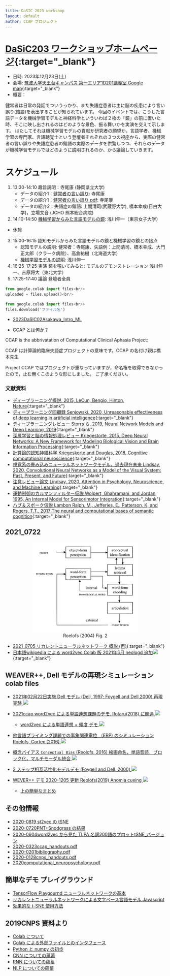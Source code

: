 ```yaml
---
title: DaSIC 2023 workshop
layout: default
author: CCAP プロジェクト
---
```

<link href="asamarkdown.css" rel="stylesheet">

<!-- # [DaSiC2023 ワークショップ](https://sites.google.com/view/dasic7-2023){:target="_blank"} -->

# [DaSiC203 ワークショップホームページ](https://sites.google.com/view/dasic7-2023/workshop?authuser=0){:target="_blank"}

* 日時: 2023年12月23日(土)
* 会場: [筑波大学天王台キャンパス 第一エリア1D201講義室 Google map](https://www.google.co.jp/maps/place/1D201%E6%95%99%E5%AE%A4/@36.108528,140.1019327,16.79z/data=!4m6!3m5!1s0x60220c0745ebad25:0x83c473710859d960!8m2!3d36.1084607!4d140.1018482!16s%2Fg%2F11g6yv8vk7?hl=ja&entry=ttu){:target="_blank"}
* 概要：
<div class="abstract">

健常者は日常の発話でついうっかり、また失語症患者は主に脳の疾患により言い誤り(錯語)を表出することが知られています。
今回のイベントでは、こうした言語データを機械学習モデルと神経科学といういわば２枚の「鏡」の前に置いた時、そこに映し出されるのはどのような景色、振る舞いかを実演を交えて示します。
はたしてそれは機械学習モデルの貢献か研究者の願望か。言語学者、機械学習の専門家、言語聴覚士という登壇者それぞれの３つの視座から、実際の健常者の言い誤りや失語症患者の錯語の実際のデータを供覧しつつ、それらのデータが機械学習モデルではどのように説明されるのか、から議論していきます。
</div>

# スケジュール

1. 13:30-14:10 趣旨説明：寺尾康 (静岡県立大学)
   * データの紹介1：[健常者の言い誤り](2023DaSIC01Terao_健常者言い誤り紹介.pptx): 寺尾康
   * データの紹介1：[健常者の言い誤り pdf](2023DaSIC01Terao_健常者言い誤り紹介.pdf): 寺尾康
   * データの紹介2：失語症の錯語: 上間清司(武蔵野大学), 橋本幸成(目白大学)，立場文音 (JCHO 熊本総合病院)
2. 14:10-14:50 [機械学習からみた言語モデルの鏡](2023DaSIC02Asakawa_Intro_ML): 浅川伸一（東京女子大学）
* 休憩
3. 15:00-16:15 認知モデルからみた言語モデルの鏡と機械学習の鏡との接点
   * 認知モデルの説明: 健常者：寺尾康、失語例：上間清司、橋本幸成、大門正太郎（クラーク病院）、高倉祐樹（北海道大学）
   * [機械学習モデルの説明](2023DaSIC02Asakawa_Intro_ML): 浅川伸一
4. 16:25-17:25 実演 鏡を覗いてみると: モデルのデモンストレーション
	浅川伸一、吉原将大（東北大学）
5. 17:25-17:40 議論
	登壇者全員



```python
from google.colab import files<br/>
uploaded = files.upload()<br/>
```


```python
from google.colab import files<br/>
files.download('ファイル名')
```


<!--
<div class="code">

from google.colab import files<br/>
uploaded = files.upload()<br/>

from google.colab import files<br/>
files.download('ファイル名')

</div> -->

* [2023DaSIC02Asakawa_Intro_ML](2023DaSIC02Asakawa_Intro_ML)


- CCAP とは何か？

CCAP is the abbrivatation of Computational Clinical Aphasia Project:

CCAP は計算論的臨床失語症プロジェクトの意味です。CCAP の名付け親は橋本先生

Project CCAP ではプロジェクトが重なっていますが，命名権を取得できなかったので，止む無くこのような形にしました。
ご了承ください。

### 文献資料
- [ディープラーニング概説, 2015, LeCun, Bengio, Hinton, Nature](https://komazawa-deep-learning.github.io/2021/2015LeCun_Bengio_Hinton_NatureDeepReview.pdf){:target="_blank"}
- [ディープラーニング回顧録 Senjowski, 2020, Unreasonable effectiveness of deep learning in artificial intelligence](https://komazawa-deep-learning.github.io/2021/2020Sejnowski_Unreasonable_effectiveness_of_deep_learning_in_artificial_intelligence.pdf){:target="_blank"}
- [ディープラーニングレビュー Storrs ら, 2019, Neural Network Models and Deep Learning, 2019](https://komazawa-deep-learning.github.io/2021/2019Storrs_Golan_Kriegeskorte_Neural_network_models_and_deep_learning.pdf){:target="_blank"}
- [深層学習と脳の情報処理レビュー Kriegestorte, 2015, Deep Neural Networks: A New Framework for Modeling Biological Vision and Brain Information Processing](2015Kriegeskorte_Deep_Neural_Networks-A_New_Framework_for_Modeling_Biological_Vision_and_Brain_Information_Processing.pdf){:target="_blank"}
- [計算論的認知神経科学 Kriegeskorte and Douglas, 2018, Cognitive computational neuroscience](2018Kriegeskorte_Douglas_Cognitive_Computational_Neuroscience.pdf){:target="_blank"}
- [視覚系の畳み込みニューラルネットワークモデル，過去現在未来 Lindsay, 2020, Convolutional Neural Networks as a Model of the Visual System: Past, Present, and Future](2020Lindsay_Convolutional_Neural_Networks_as_a_Model_of_the_Visual_System_Past_Present_and_Future.pdf){:target="_blank"}
- [注意レビュー論文 Lindsay, 2020, Attention in Psychology, Neuroscience, and Machine Learning](2020Lindsay_Attention_in_Psychology_Neuroscience_and_Machine_Learning.pdf){:target="_blank"}
- [運動制御のカルマンフィルター仮説 Wolpert, Ghahramani, and Jordan, 1995, An Internal Model for Sensorimotor Integration](1995WolpertGhahramaniJordan_Internal_Model_for_Sensorimotor_Integration.pdf){:target="_blank"}
- [ハブ＆スポーク仮説 Lambon Ralph, M., Jefferies, E., Patterson, K, and Rogers, T.T., 2017 The neural and computational bases of semantic cognition](2017LambonRalphJefferiesPattersonRogers_The_neural_and_computational_bases_of_semantic_cognition.pdf){:target="_blank"}


## 2021_0722

<center>
<img src="/figures/2004Roelofs_PsychRev_comment_fig2_.png" style="width:66%"><br/>
Roelofs (2004) Fig. 2
</center>

- [2021_0705 リカレントニューラルネットワーク 概説 (再)](2016RNNcamp2handout.pdf){:target="_blank"}
- [日本語wikipedia による word2vec Colab 版 2021年5月 neologd 追加<img src="https://ShinAsakawa.github.io./assets/colab_icon.svg">](https://colab.research.google.com/github/project-ccap/project-ccap.github.io/blob/master/notebooks/2021_0531ccap_word2vec.ipynb){:target="_blank"}


## WEAVER++, Dell モデルの再現シミュレーション colab files
- [2021年02月22日実施 Dell モデル (Dell, 1997; Foygell and Dell,2000) 再現実験 <img src="https://ShinAsakawa.github.io./assets/colab_icon.svg">](https://colab.research.google.com/github/project-ccap/project-ccap.github.io/blob/master/notebooks/2021Foygel_Dell_model.ipynb)
- [2021ccap word2vec による単語連想課題のデモ, Rotaru(2018) に関連 <img src="https://ShinAsakawa.github.io./assets/colab_icon.svg">](https://colab.research.google.com/github/project-ccap/project-ccap.github.io/blob/master/notebooks/2021ccap_word_association_demo.ipynb)
  -  [word2vec による単語連想 + 頻度 デモ <img src="https://ShinAsakawa.github.io./assets/colab_icon.svg">](https://colab.research.google.com/github/project-ccap/project-ccap.github.io/blob/master/notebooks/2021ccap_word_assoc_with_freq.ipynb)

- [他言語プライミング課題での事象関連電位 （ERP) のシミュレーション Roelofs, Cortex (2016) <img src="https://ShinAsakawa.github.io./assets/colab_icon.svg">](https://colab.research.google.com/github/project-ccap/project-ccap.github.io/blob/master/notebooks/2021Roelofs_ERP_bilingual_lemret.ipynb)
- [概念バイアス `Conceptual Bias` (Reolofs, 2016) 絵画命名，単語音読，ブロック化，マルチモーダル統合 <img src="https://ShinAsakawa.github.io./assets/colab_icon.svg">](https://colab.research.google.com/github/project-ccap/project-ccap.github.io/blob/master/notebooks/2021Roelofs_Conceptual_bias.ipynb)
- [2 ステップ相互活性化モデルデモ (Foygell and Dell, 2000) <img src="https://ShinAsakawa.github.io./assets/colab_icon.svg">](https://colab.research.google.com/github/project-ccap/project-ccap.github.io/blob/master/notebooks/2020ccap_Foygel_Dell2000_2step_interactive_activaition_model_demo.ipynb)
- [WEVER++ デモ 2020-1205 更新 Reolofs(2019) Anomia cueing <img src="https://ShinAsakawa.github.io./assets/colab_icon.svg">](https://colab.research.google.com/github/project-ccap/project-ccap.github.io/blob/master/notebooks/2020ccap_Roelofs2019_Anomia_cueing_demo.ipynb)
	- [上の簡単なまとめ](2020-1214about_Roelofs_anomia_cueing)

## その他情報

- [2020-0819 st2vec の tSNE](../2020-0819st2vec_tsne/2020-0819st2vec_tsne.html)
- [2020-0720PNT+Snodgrass の結果](../2020-0720pnt_snodgrass_resnet18.pdf)
- [2020-0604word2vec から見た TLPA 名詞200語のプロットtSNE_バージョン](../figures/tlpa_tSNE.pdf)
- [2020-0323ccap_handouts.pdf](../2020-0323ccap_handouts.pdf)
- [2020-0201bibliography.pdf](../2020-0201bibliography.pdf)
- [2020-0128cnps_handouts.pdf](../2020-0128cnps_handouts.pdf)
- [2020computational_neuropsychology.pdf](../2020computational_neuropsychology.pdf)

## 簡単なデモ プレイグラウンド
- [TensorFlow Playgournd ニューラルネットワークの基本](https://project-ccap.github.io/tensorflow-playground)
- [リカレントニューラルネットワークによる文字ベース言語モデル Javascript](https://komazawa-deep-learning.github.io/character_demo.html)
- [効果的な t-SNE 使用方法](https://project-ccap.github.io/misread-tsne/index.html)

## 2019CNPS 資料より

- [Colab について](https://jpa-bert.github.io/supp01_colab)
- [Colab による外部ファイルとのインタフェース](https://jpa-bert.github.io/supp02_colab_file_management)
- [Python と numpy の初歩](https://jpa-bert.github.io/python_numpy_intro_ja)
- [CNN についての蘊蓄](https://jpa-bert.github.io/supp05_cnn)
- [RNN についての蘊蓄](https://jpa-bert.github.io/supp06_rnn)
- [NLP についての蘊蓄](https://jpa-bert.github.io/supp07_nlp)
